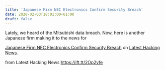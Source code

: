 ```yaml
---
title: 'Japanese Firm NEC Electronics Confirm Security Breach'
date: 2020-02-03T18:01:00+01:00
draft: false
---
```


Lately, we heard of the Mitsubishi data breach. Now, here is another Japanese firm making it to the news for

[Japanese Firm NEC Electronics Confirm Security Breach](https://latesthackingnews.com/2020/02/03/japanese-firm-nec-electronics-confirm-security-breach/) on [Latest Hacking News](https://latesthackingnews.com).

  
  
from Latest Hacking News https://ift.tt/2Op2vfe